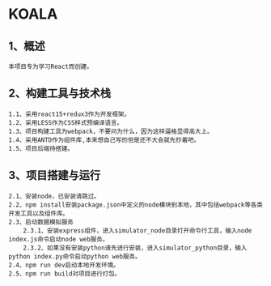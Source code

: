 KOALA
=====
1、概述
-------------------
    本项目专为学习React而创建。

2、构建工具与技术栈
-------------------
    1.1、采用react15+redux3作为开发框架。
    1.2、采用LESS作为CSS样式预编译语言。
    1.3、项目构建工具为webpack，不要问为什么，因为这样逼格显得高大上。
    1.4、采用ANTD作为组件库,本来想自己写的但是还不大会就先抄着吧。
    1.5、项目后端待搭建。

3、项目搭建与运行
-----------------
    2.1、安装node，已安装请跳过。
    2.2、npm install安装package.json中定义的node模块到本地，其中包括webpack等各类开发工具以及组件库。
    2.3、启动数据模拟服务
        2.3.1、安装express组件，进入simulator_node目录打开命令行工具，输入node index.js命令启动node web服务。
        2.3.2、如果没有安装python请先进行安装，进入simulator_python目录，输入python index.py命令启动python web服务。
    2.4、npm run dev启动本地开发环境。
    2.5、npm run build对项目进行打包。